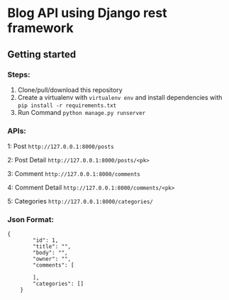 # Blog API using Django rest framework
## Getting started

### Steps:
1. Clone/pull/download this repository
2. Create a virtualenv with `virtualenv env` and install dependencies with `pip install -r requirements.txt`
3. Run Command `python manage.py runserver`


### APIs:
1: Post `http://127.0.0.1:8000/posts`    

2: Post Detail `http://127.0.0.1:8000/posts/<pk>`

3: Comment `http://127.0.0.1:8000/comments`

4: Comment Detail `http://127.0.0.1:8000/comments/<pk>`

5: Categories `http://127.0.0.1:8000/categories/`


### Json Format:
``` 
{
        "id": 1,
        "title": "",
        "body": "",
        "owner": "",
        "comments": [
            
        ],
        "categories": []
    } 
```